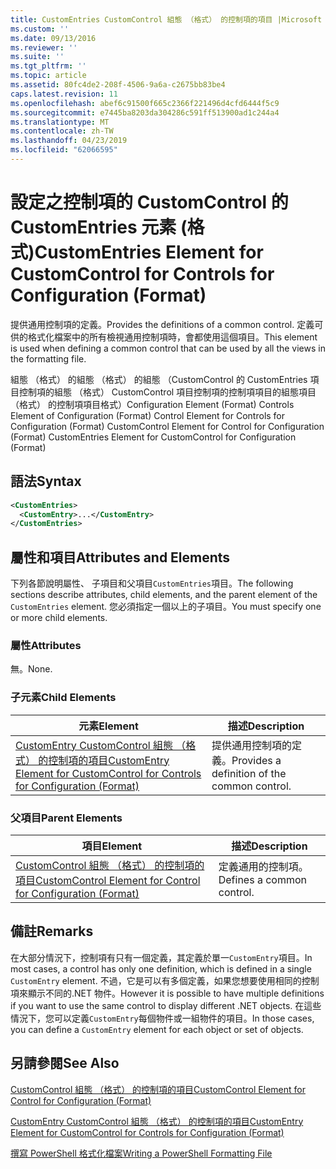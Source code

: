 ```yaml
---
title: CustomEntries CustomControl 組態 （格式） 的控制項的項目 |Microsoft Docs
ms.custom: ''
ms.date: 09/13/2016
ms.reviewer: ''
ms.suite: ''
ms.tgt_pltfrm: ''
ms.topic: article
ms.assetid: 80fc4de2-208f-4506-9a6a-c2675bb83be4
caps.latest.revision: 11
ms.openlocfilehash: abef6c91500f665c2366f221496d4cfd6444f5c9
ms.sourcegitcommit: e7445ba8203da304286c591ff513900ad1c244a4
ms.translationtype: MT
ms.contentlocale: zh-TW
ms.lasthandoff: 04/23/2019
ms.locfileid: "62066595"
---
```

# <a name="customentries-element-for-customcontrol-for-controls-for-configuration-format"></a><span data-ttu-id="2c6d8-102">設定之控制項的 CustomControl 的 CustomEntries 元素 (格式)</span><span class="sxs-lookup"><span data-stu-id="2c6d8-102">CustomEntries Element for CustomControl for Controls for Configuration (Format)</span></span>

<span data-ttu-id="2c6d8-103">提供通用控制項的定義。</span><span class="sxs-lookup"><span data-stu-id="2c6d8-103">Provides the definitions of a common control.</span></span> <span data-ttu-id="2c6d8-104">定義可供的格式化檔案中的所有檢視通用控制項時，會都使用這個項目。</span><span class="sxs-lookup"><span data-stu-id="2c6d8-104">This element is used when defining a common control that can be used by all the views in the formatting file.</span></span>

<span data-ttu-id="2c6d8-105">組態 （格式） 的組態 （格式） 的組態 （CustomControl 的 CustomEntries 項目控制項的組態 （格式） CustomControl 項目控制項的控制項項目的組態項目 （格式） 的控制項項目格式）</span><span class="sxs-lookup"><span data-stu-id="2c6d8-105">Configuration Element (Format) Controls Element of Configuration (Format) Control Element for Controls for Configuration (Format) CustomControl Element for Control for Configuration (Format) CustomEntries Element for CustomControl for Configuration (Format)</span></span>

## <a name="syntax"></a><span data-ttu-id="2c6d8-106">語法</span><span class="sxs-lookup"><span data-stu-id="2c6d8-106">Syntax</span></span>

```xml
<CustomEntries>
  <CustomEntry>...</CustomEntry>
</CustomEntries>

```

## <a name="attributes-and-elements"></a><span data-ttu-id="2c6d8-107">屬性和項目</span><span class="sxs-lookup"><span data-stu-id="2c6d8-107">Attributes and Elements</span></span>

<span data-ttu-id="2c6d8-108">下列各節說明屬性、 子項目和父項目`CustomEntries`項目。</span><span class="sxs-lookup"><span data-stu-id="2c6d8-108">The following sections describe attributes, child elements, and the parent element of the `CustomEntries` element.</span></span> <span data-ttu-id="2c6d8-109">您必須指定一個以上的子項目。</span><span class="sxs-lookup"><span data-stu-id="2c6d8-109">You must specify one or more child elements.</span></span>

### <a name="attributes"></a><span data-ttu-id="2c6d8-110">屬性</span><span class="sxs-lookup"><span data-stu-id="2c6d8-110">Attributes</span></span>

<span data-ttu-id="2c6d8-111">無。</span><span class="sxs-lookup"><span data-stu-id="2c6d8-111">None.</span></span>

### <a name="child-elements"></a><span data-ttu-id="2c6d8-112">子元素</span><span class="sxs-lookup"><span data-stu-id="2c6d8-112">Child Elements</span></span>

|<span data-ttu-id="2c6d8-113">元素</span><span class="sxs-lookup"><span data-stu-id="2c6d8-113">Element</span></span>|<span data-ttu-id="2c6d8-114">描述</span><span class="sxs-lookup"><span data-stu-id="2c6d8-114">Description</span></span>|
|-------------|-----------------|
|[<span data-ttu-id="2c6d8-115">CustomEntry CustomControl 組態 （格式） 的控制項的項目</span><span class="sxs-lookup"><span data-stu-id="2c6d8-115">CustomEntry Element for CustomControl for Controls for Configuration (Format)</span></span>](./customentry-element-for-customcontrol-for-controls-for-configuration-format.md)|<span data-ttu-id="2c6d8-116">提供通用控制項的定義。</span><span class="sxs-lookup"><span data-stu-id="2c6d8-116">Provides a definition of the common control.</span></span>|

### <a name="parent-elements"></a><span data-ttu-id="2c6d8-117">父項目</span><span class="sxs-lookup"><span data-stu-id="2c6d8-117">Parent Elements</span></span>

|<span data-ttu-id="2c6d8-118">項目</span><span class="sxs-lookup"><span data-stu-id="2c6d8-118">Element</span></span>|<span data-ttu-id="2c6d8-119">描述</span><span class="sxs-lookup"><span data-stu-id="2c6d8-119">Description</span></span>|
|-------------|-----------------|
|[<span data-ttu-id="2c6d8-120">CustomControl 組態 （格式） 的控制項的項目</span><span class="sxs-lookup"><span data-stu-id="2c6d8-120">CustomControl Element for Control for Configuration (Format)</span></span>](./customcontrol-element-for-control-for-controls-for-configuration-format.md)|<span data-ttu-id="2c6d8-121">定義通用的控制項。</span><span class="sxs-lookup"><span data-stu-id="2c6d8-121">Defines a common control.</span></span>|

## <a name="remarks"></a><span data-ttu-id="2c6d8-122">備註</span><span class="sxs-lookup"><span data-stu-id="2c6d8-122">Remarks</span></span>

<span data-ttu-id="2c6d8-123">在大部分情況下，控制項有只有一個定義，其定義於單一`CustomEntry`項目。</span><span class="sxs-lookup"><span data-stu-id="2c6d8-123">In most cases, a control has only one definition, which is defined in a single `CustomEntry` element.</span></span> <span data-ttu-id="2c6d8-124">不過，它是可以有多個定義，如果您想要使用相同的控制項來顯示不同的.NET 物件。</span><span class="sxs-lookup"><span data-stu-id="2c6d8-124">However it is possible to have multiple definitions if you want to use the same control to display different .NET objects.</span></span> <span data-ttu-id="2c6d8-125">在這些情況下，您可以定義`CustomEntry`每個物件或一組物件的項目。</span><span class="sxs-lookup"><span data-stu-id="2c6d8-125">In those cases, you can define a `CustomEntry` element for each object or set of objects.</span></span>

## <a name="see-also"></a><span data-ttu-id="2c6d8-126">另請參閱</span><span class="sxs-lookup"><span data-stu-id="2c6d8-126">See Also</span></span>

[<span data-ttu-id="2c6d8-127">CustomControl 組態 （格式） 的控制項的項目</span><span class="sxs-lookup"><span data-stu-id="2c6d8-127">CustomControl Element for Control for Configuration (Format)</span></span>](./customcontrol-element-for-control-for-controls-for-configuration-format.md)

[<span data-ttu-id="2c6d8-128">CustomEntry CustomControl 組態 （格式） 的控制項的項目</span><span class="sxs-lookup"><span data-stu-id="2c6d8-128">CustomEntry Element for CustomControl for Controls for Configuration (Format)</span></span>](./customentry-element-for-customcontrol-for-controls-for-configuration-format.md)

[<span data-ttu-id="2c6d8-129">撰寫 PowerShell 格式化檔案</span><span class="sxs-lookup"><span data-stu-id="2c6d8-129">Writing a PowerShell Formatting File</span></span>](./writing-a-powershell-formatting-file.md)
